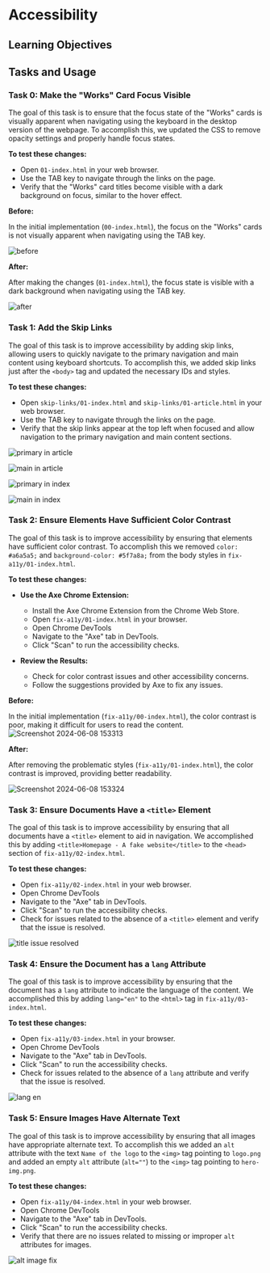 # Accessibility

## Learning Objectives

## Tasks and Usage

### Task 0: Make the "Works" Card Focus Visible
The goal of this task is to ensure that the focus state of the "Works" cards is visually apparent when navigating using the keyboard in the desktop version of the webpage. To accomplish this, we updated the CSS to remove opacity settings and properly handle focus states.

**To test these changes:**

- Open `01-index.html` in your web browser.
- Use the TAB key to navigate through the links on the page.
- Verify that the "Works" card titles become visible with a dark background on focus, similar to the hover effect.

**Before:**

In the initial implementation (`00-index.html`), the focus on the "Works" cards is not visually apparent when navigating using the TAB key.

![before](https://github.com/ThatsVie/atlas-web_front_end/assets/143755961/b9983161-89e5-41b0-81ea-ca95a23673d5)

**After:**

After making the changes (`01-index.html`), the focus state is visible with a dark background when navigating using the TAB key.

![after](https://github.com/ThatsVie/atlas-web_front_end/assets/143755961/6f08af58-828d-4614-9ae7-abea26b9734c)

### Task 1: Add the Skip Links
The goal of this task is to improve accessibility by adding skip links, allowing users to quickly navigate to the primary navigation and main content using keyboard shortcuts. To accomplish this, we added skip links just after the `<body>` tag and updated the necessary IDs and styles.


**To test these changes:**
- Open `skip-links/01-index.html` and `skip-links/01-article.html` in your web browser.
- Use the TAB key to navigate through the links on the page.
- Verify that the skip links appear at the top left when focused and allow navigation to the primary navigation and main content sections.


![primary in article](https://github.com/ThatsVie/atlas-web_front_end/assets/143755961/32ddf943-6bd7-4f0e-a777-fe6e41e7d17d)

![main in article](https://github.com/ThatsVie/atlas-web_front_end/assets/143755961/2db82638-16da-4be4-87a2-5c4fb406bfd6)

![primary in index](https://github.com/ThatsVie/atlas-web_front_end/assets/143755961/f8833514-0240-457a-b099-64ff6d6838d0)

![main in index](https://github.com/ThatsVie/atlas-web_front_end/assets/143755961/00accd87-03aa-4220-9454-5332a5ef5ce9)

### Task 2: Ensure Elements Have Sufficient Color Contrast
The goal of this task is to improve accessibility by ensuring that elements have sufficient color contrast. To accomplish this we removed `color: #a6a5a5;` and `background-color: #5f7a8a;` from the body styles in `fix-a11y/01-index.html`.

**To test these changes:**

- **Use the Axe Chrome Extension:**
   - Install the Axe Chrome Extension from the Chrome Web Store.
   - Open `fix-a11y/01-index.html` in your browser.
   - Open Chrome DevTools
   - Navigate to the "Axe" tab in DevTools.
   - Click "Scan" to run the accessibility checks.
   
- **Review the Results:**
   - Check for color contrast issues and other accessibility concerns.
   - Follow the suggestions provided by Axe to fix any issues.

**Before:**

In the initial implementation (`fix-a11y/00-index.html`), the color contrast is poor, making it difficult for users to read the content.
![Screenshot 2024-06-08 153313](https://github.com/ThatsVie/atlas-web_front_end/assets/143755961/17d028ad-b908-4d52-bb1d-eca652ce8524)


**After:**

After removing the problematic styles (`fix-a11y/01-index.html`), the color contrast is improved, providing better readability.

![Screenshot 2024-06-08 153324](https://github.com/ThatsVie/atlas-web_front_end/assets/143755961/75f09ddc-bd5f-4039-8bd5-de72bf5cc5d1)


### Task 3: Ensure Documents Have a `<title>` Element
The goal of this task is to improve accessibility by ensuring that all documents have a `<title>` element to aid in navigation. We accomplished this by adding `<title>Homepage - A fake website</title>` to the `<head>` section of `fix-a11y/02-index.html`.

**To test these changes:**

- Open `fix-a11y/02-index.html` in your web browser.
- Open Chrome DevTools 
- Navigate to the "Axe" tab in DevTools.
- Click "Scan" to run the accessibility checks.
- Check for issues related to the absence of a `<title>` element and verify that the issue is resolved.

![title issue resolved](https://github.com/ThatsVie/atlas-web_front_end/assets/143755961/fa58edcc-0c17-45a7-b767-2a437a01efcc)


### Task 4: Ensure the Document has a `lang` Attribute
The goal of this task is to improve accessibility by ensuring that the document has a `lang` attribute to indicate the language of the content. We accomplished this by adding `lang="en"` to the `<html>` tag in `fix-a11y/03-index.html`.

**To test these changes:**

- Open `fix-a11y/03-index.html` in your browser.
- Open Chrome DevTools
- Navigate to the "Axe" tab in DevTools.
- Click "Scan" to run the accessibility checks.
- Check for issues related to the absence of a `lang` attribute and verify that the issue is resolved.

![lang en](https://github.com/ThatsVie/atlas-web_front_end/assets/143755961/f7fcf7f0-1053-4767-a60f-aed51383bb92)


### Task 5: Ensure Images Have Alternate Text
The goal of this task is to improve accessibility by ensuring that all images have appropriate alternate text. To accomplish this we added an `alt` attribute with the text `Name of the logo` to the `<img>` tag pointing to `logo.png` and added an empty `alt` attribute (`alt=""`) to the `<img>` tag pointing to `hero-img.png`.

**To test these changes:**

- Open `fix-a11y/04-index.html` in your web browser.
- Open Chrome DevTools
- Navigate to the "Axe" tab in DevTools.
- Click "Scan" to run the accessibility checks.
- Verify that there are no issues related to missing or improper `alt` attributes for images.


![alt image fix](https://github.com/ThatsVie/atlas-web_front_end/assets/143755961/5cc0283a-4166-4696-8c8d-92276dbf57de)







